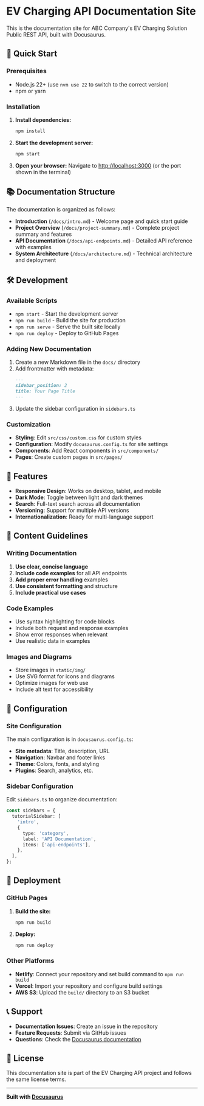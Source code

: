 # EV Charging API Documentation Site

This is the documentation site for ABC Company's EV Charging Solution Public REST API, built with Docusaurus.

## 🚀 Quick Start

### Prerequisites

- Node.js 22+ (use `nvm use 22` to switch to the correct version)
- npm or yarn

### Installation

1. **Install dependencies:**
   ```bash
   npm install
   ```

2. **Start the development server:**
   ```bash
   npm start
   ```

3. **Open your browser:**
   Navigate to [http://localhost:3000](http://localhost:3000) (or the port shown in the terminal)

## 📚 Documentation Structure

The documentation is organized as follows:

- **Introduction** (`/docs/intro.md`) - Welcome page and quick start guide
- **Project Overview** (`/docs/project-summary.md`) - Complete project summary and features
- **API Documentation** (`/docs/api-endpoints.md`) - Detailed API reference with examples
- **System Architecture** (`/docs/architecture.md`) - Technical architecture and deployment

## 🛠️ Development

### Available Scripts

- `npm start` - Start the development server
- `npm run build` - Build the site for production
- `npm run serve` - Serve the built site locally
- `npm run deploy` - Deploy to GitHub Pages

### Adding New Documentation

1. Create a new Markdown file in the `docs/` directory
2. Add frontmatter with metadata:
   ```markdown
   ---
   sidebar_position: 2
   title: Your Page Title
   ---
   ```
3. Update the sidebar configuration in `sidebars.ts`

### Customization

- **Styling**: Edit `src/css/custom.css` for custom styles
- **Configuration**: Modify `docusaurus.config.ts` for site settings
- **Components**: Add React components in `src/components/`
- **Pages**: Create custom pages in `src/pages/`

## 🎨 Features

- **Responsive Design**: Works on desktop, tablet, and mobile
- **Dark Mode**: Toggle between light and dark themes
- **Search**: Full-text search across all documentation
- **Versioning**: Support for multiple API versions
- **Internationalization**: Ready for multi-language support

## 📖 Content Guidelines

### Writing Documentation

1. **Use clear, concise language**
2. **Include code examples** for all API endpoints
3. **Add proper error handling** examples
4. **Use consistent formatting** and structure
5. **Include practical use cases**

### Code Examples

- Use syntax highlighting for code blocks
- Include both request and response examples
- Show error responses when relevant
- Use realistic data in examples

### Images and Diagrams

- Store images in `static/img/`
- Use SVG format for icons and diagrams
- Optimize images for web use
- Include alt text for accessibility

## 🔧 Configuration

### Site Configuration

The main configuration is in `docusaurus.config.ts`:

- **Site metadata**: Title, description, URL
- **Navigation**: Navbar and footer links
- **Theme**: Colors, fonts, and styling
- **Plugins**: Search, analytics, etc.

### Sidebar Configuration

Edit `sidebars.ts` to organize documentation:

```typescript
const sidebars = {
  tutorialSidebar: [
    'intro',
    {
      type: 'category',
      label: 'API Documentation',
      items: ['api-endpoints'],
    },
  ],
};
```

## 🚀 Deployment

### GitHub Pages

1. **Build the site:**
   ```bash
   npm run build
   ```

2. **Deploy:**
   ```bash
   npm run deploy
   ```

### Other Platforms

- **Netlify**: Connect your repository and set build command to `npm run build`
- **Vercel**: Import your repository and configure build settings
- **AWS S3**: Upload the `build/` directory to an S3 bucket

## 📞 Support

- **Documentation Issues**: Create an issue in the repository
- **Feature Requests**: Submit via GitHub issues
- **Questions**: Check the [Docusaurus documentation](https://docusaurus.io/)

## 📄 License

This documentation site is part of the EV Charging API project and follows the same license terms.

---

**Built with [Docusaurus](https://docusaurus.io/)** 